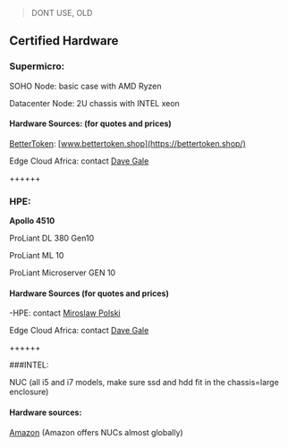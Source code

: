 > DONT USE, OLD

## Certified Hardware

### Supermicro:

SOHO Node: basic case with AMD Ryzen

Datacenter Node:  2U chassis with INTEL xeon

#### Hardware Sources: (for quotes and prices)
[BetterToken](threefold__bettertoken): [www.bettertoken.shop](https://bettertoken.shop/)

Edge Cloud Africa: contact [Dave Gale](mailto:dave@edgaecloud.africa)


++++++

### HPE:

**Apollo 4510**

ProLiant DL 380 Gen10

ProLiant ML 10

ProLiant Microserver GEN 10

#### Hardware Sources (for quotes and prices)
-HPE: contact [Miroslaw Polski](mailto:miro@hpe.com)

Edge Cloud Africa: contact [Dave Gale](mailto:dave@edgaecloud.africa)


++++++

###INTEL:

NUC (all i5 and i7 models, make sure ssd and hdd fit in the chassis=large enclosure)

#### Hardware sources:
[Amazon](https://www.amazon.com/) (Amazon offers NUCs almost globally)